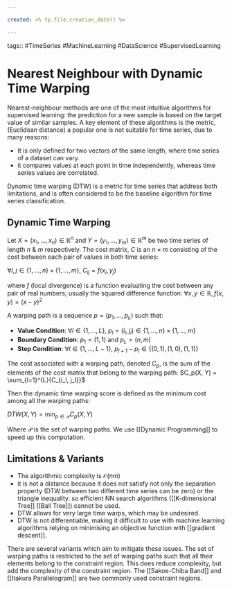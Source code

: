 ```yaml
---

created: <% tp.file.creation_date() %>

---
```

tags:: #TimeSeries #MachineLearning #DataScience #SupervisedLearning

# Nearest Neighbour with Dynamic Time Warping

Nearest-neighbour methods are one of the most intuitive algorithms for supervised learning: the prediction for a new sample is based on the target value of similar samples. A key element of these algorithms is the metric, (Euclidean distance) a popular one is not suitable for time series, due to many reasons:
* It is only defined for two vectors of the same length, where time series of a dataset can vary.
* it compares values at each point in time independently, whereas time series values are correlated.

Dynamic time warping (DTW) is a metric for time series that address both limitations, and is often considered to be the baseline algorithm for time series classification.

## Dynamic Time Warping

Let $X = (x_1, \dots, x_n) \in \mathbb{R}^n$ and $Y = (y_1, \dots, y_m) \in \mathbb{R}^m$ be two time series of length $n$ & $m$ respectively. The cost matrix, $C$ is an $n \times m$ consisting of the cost between each pair of values in both time series:

$\forall i,j \in \{1, \dots, n\} \times \{1, \dots, m\},$ $C_{ij} = f(x_i, y_j)$

where $f$ (local divergence) is a function evaluating the cost between any pair of real numbers; usually the squared difference function:
$\forall x,y \in \mathbb{R}, f(x, y) = (x-y)^2$

A warping path is a sequence $p = (p_1, \dots, p_L)$ such that:

* **Value Condition**: $\forall l \in \{1, \dots,L\},$ $p_l = (i_l, j_l) \in \{1, \dots, n\} \times \{1, \dots, m \}$
* **Boundary Condition**: $p_1 = (1,1)$ and $p_L = (n, m)$
* **Step Condition**: $\forall l \in \{1, \dots, L-1\},$ $p_{l+1} - p_l \in \{(0,1), (1, 0), (1,1)\}$

The cost associated with a warping path, denoted $C_p$, is the sum of the elements of the cost matrix that belong to the warping path:
$C_p(X, Y) = \sum_{l=1}^{L}{C_{i_l, j_l}}$

Then the dynamic time warping score is defined as the minimum cost among all the warping paths:

$DTW(X, Y) = \min_{p \in \mathcal{P}} C_p(X, Y)$

Where $\mathcal{P}$ is the set of warping paths. We use [[Dynamic Programming]] to speed up this computation.

## Limitations & Variants
* The algorithmic complexity is $\mathcal{O}(nm)$
* it is not a distance because it does not satisfy not only the separation property (DTW between two different time series can be zero) or the triangle inequality. so efficient NN search algorithms ([[K-dimensional Tree]] [[Ball Tree]]) cannot be used.
* DTW allows for very large time warps, which may be undesired.
* DTW is not differentiable, making it difficult to use with machine learning algorithms relying on minimising an objective function with [[gradient descent]].

There are several variants which aim to mitigate these issues. The set of warping paths is restricted to the set of warping paths such that all their elements belong to the constraint region. This does reduce complexity, but add the complexity of the constraint region. The [[Sakoe-Chiba Band]] and [[Itakura Parallelogram]] are two commonly used constraint regions.

